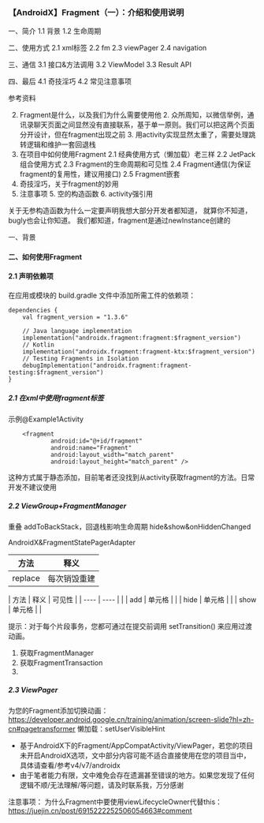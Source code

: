 ### 【AndroidX】Fragment（一）：介绍和使用说明

一、简介
1.1 背景
1.2 生命周期

二、使用方式
2.1 xml标签
2.2 fm
2.3 viewPager
2.4 navigation

三、通信
3.1 接口&方法调用
3.2 ViewModel
3.3 Result API

四、最后
4.1 奇技淫巧
4.2 常见注意事项

参考资料

2. Fragment是什么，以及我们为什么需要使用他
   2. 众所周知，以微信举例，通讯录聊天页面之间显然没有直接联系，基于单一原则。我们可以把这两个页面分开设计，但在fragment出现之前
   3. 用activity实现显然太重了，需要处理跳转逻辑和维护一套回退栈
3. 在项目中如何使用Fragment
   2.1 经典使用方式（懒加载）老三样
   2.2 JetPack组合使用方式
   2.3 Fragment的生命周期和可见性
   2.4 Fragment通信(为保证fragment的复用性，建议用接口)
   2.5 Fragment嵌套
4. 奇技淫巧，关于fragment的妙用
5. 注意事项
   5. 空的构造函数
   6. activity强引用

关于无参构造函数为什么一定要声明我想大部分开发者都知道，
就算你不知道，bugly也会让你知道。
我们都知道，fragment是通过newInstance创建的

一、背景

####  二、如何使用Fragment

####  2.1 声明依赖项
在应用或模块的 build.gradle 文件中添加所需工件的依赖项：
```
dependencies {
    val fragment_version = "1.3.6"

    // Java language implementation
    implementation("androidx.fragment:fragment:$fragment_version")
    // Kotlin
    implementation("androidx.fragment:fragment-ktx:$fragment_version")
    // Testing Fragments in Isolation
    debugImplementation("androidx.fragment:fragment-testing:$fragment_version")
}
```

##### 2.1 在xml中使用fragment标签
示例@Example1Activity
```
    <fragment
            android:id="@+id/fragment"
            android:name="Fragment"
            android:layout_width="match_parent"
            android:layout_height="match_parent" />
```
这种方式属于静态添加，目前笔者还没找到从activity获取fragment的方法。日常开发不建议使用

##### 2.2 ViewGroup+FragmentManager
重叠
addToBackStack，回退栈影响生命周期
hide&show&onHiddenChanged

AndroidX&FragmentStatePagerAdapter

|  方法   | 释义  |
|  ----  | ----  |
| replace  | 每次销毁重建 |

|  方法   | 释义  | 可见性 |
|  ----  | ----  | |
| add  | 单元格 | |
| hide  | 单元格 | |
| show  | 单元格 | |

提示：对于每个片段事务，您都可通过在提交前调用 setTransition() 来应用过渡动画。

1. 获取FragmentManager
2. 获取FragmentTransaction
3. 

##### 2.3 ViewPager
为您的Fragment添加切换动画：https://developer.android.google.cn/training/animation/screen-slide?hl=zh-cn#pagetransformer
懒加载：setUserVisibleHint
* 基于AndroidX下的Fragment/AppCompatActivity/ViewPager，若您的项目未开启AndroidX选项，文中部分内容可能不适合直接使用在您的项目当中，具体请查看/参考v4/v7/androidx
* 由于笔者能力有限，文中难免会存在遗漏甚至错误的地方。如果您发现了任何逻辑不顺/无法理解/等问题，请及时联系我，万分感谢

注意事项：
为什么Fragment中要使用viewLifecycleOwner代替this：https://juejin.cn/post/6915222252506054663#comment